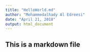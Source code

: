 ```yaml
---
title: "HelloWorld.md"
author: "Mohammedalhady Al Edreesi"
date: "April 21, 2018"
output: html_document
---
```


## This is a markdown file